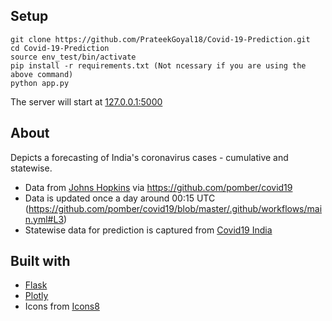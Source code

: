 ## Setup
~~~
git clone https://github.com/PrateekGoyal18/Covid-19-Prediction.git
cd Covid-19-Prediction
source env_test/bin/activate
pip install -r requirements.txt (Not ncessary if you are using the above command)
python app.py
~~~
The server will start at [127.0.0.1:5000](http://127.0.0.1:5000)

## About
Depicts a forecasting of India's coronavirus cases - cumulative and statewise.
- Data from [Johns Hopkins](https://github.com/CSSEGISandData/COVID-19) via https://github.com/pomber/covid19
- Data is updated once a day around 00:15 UTC (https://github.com/pomber/covid19/blob/master/.github/workflows/main.yml#L3)
- Statewise data for prediction is captured from [Covid19 India](https://api.covid19india.org/)

## Built with
- [Flask](https://flask.palletsprojects.com/en/1.1.x/)
- [Plotly](https://plotly.com/)
- Icons from [Icons8](https://icons8.com/)